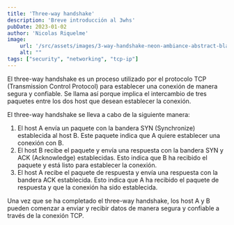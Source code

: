 ```yaml
---
title: 'Three-way handshake'
description: 'Breve introducción al 3whs'
pubDate: 2023-01-02
author: 'Nicolas Riquelme'
image: 
    url: '/src/assets/images/3-way-handshake-neon-ambiance-abstract-black-oil-gear-mecha-detailed-acrylic-grunge-intricate--456777264.png'
    alt: ""
tags: ["security", "networking", "tcp-ip"]
---
```


El three-way handshake es un proceso utilizado por el protocolo TCP (Transmission Control Protocol) para establecer una conexión de manera segura y confiable. Se llama así porque implica el intercambio de tres paquetes entre los dos host que desean establecer la conexión.

El three-way handshake se lleva a cabo de la siguiente manera:

1.  El host A envía un paquete con la bandera SYN (Synchronize) establecida al host B. Este paquete indica que A quiere establecer una conexión con B.
2.  El host B recibe el paquete y envía una respuesta con la bandera SYN y ACK (Acknowledge) establecidas. Esto indica que B ha recibido el paquete y está listo para establecer la conexión.
3.  El host A recibe el paquete de respuesta y envía una respuesta con la bandera ACK establecida. Esto indica que A ha recibido el paquete de respuesta y que la conexión ha sido establecida.

Una vez que se ha completado el three-way handshake, los host A y B pueden comenzar a enviar y recibir datos de manera segura y confiable a través de la conexión TCP.



